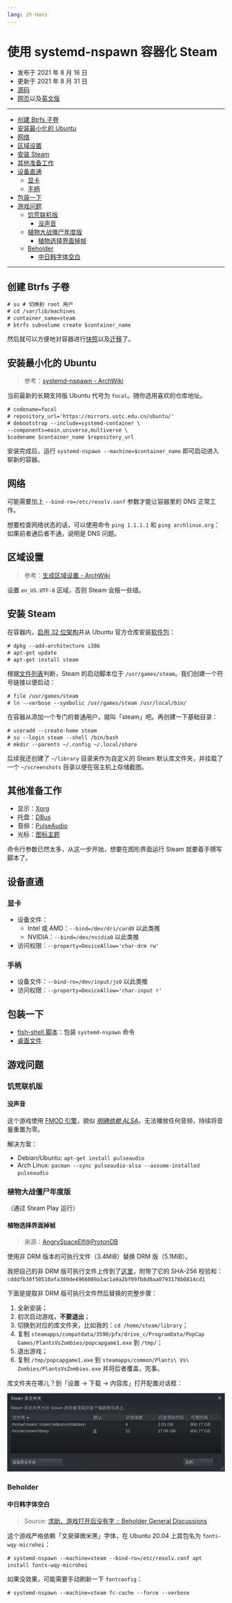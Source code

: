 ```yaml
---
lang: zh-Hans
---
```


# 使用 systemd-nspawn 容器化 Steam

- 发布于 2021 年 8 月 16 日
- 更新于 2021 年 8 月 31 日
- [源码][source]
- [网页][page_zhs]以及[英文版][page]

[source]: https://github.com/liolok/liolok.com/blob/master/zhs/containerize-steam-with-systemd-nspawn/index.md
[page]: https://liolok.com/containerize-steam-with-systemd-nspawn/
[page_zhs]: https://liolok.com/zhs/containerize-steam-with-systemd-nspawn/

---

- [创建 Btrfs 子卷](#创建-btrfs-子卷)
- [安装最小化的 Ubuntu](#安装最小化的-ubuntu)
- [网络](#网络)
- [区域设置](#区域设置)
- [安装 Steam](#安装-steam)
- [其他准备工作](#其他准备工作)
- [设备直通](#设备直通)
  - [显卡](#显卡)
  - [手柄](#手柄)
- [包装一下](#包装一下)
- [游戏问题](#游戏问题)
  - [饥荒联机版](#饥荒联机版)
    - [没声音](#没声音)
  - [植物大战僵尸年度版](#植物大战僵尸年度版)
    - [植物选择界面掉帧](#植物选择界面掉帧)
  - [Beholder](#beholder)
    - [中日韩字体空白](#中日韩字体空白)

---

## 创建 Btrfs 子卷

```console
# su # 切换到 root 用户
# cd /var/lib/machines
# container_name=steam
# btrfs subvolume create $container_name
```

然后就可以方便地对容器进行[快照][snapshot]以及[迁移][migrate]了。

[snapshot]: https://wiki.archlinux.org/title/Btrfs#Snapshots
[migrate]: https://wiki.archlinux.org/title/Btrfs#Send/receive

## 安装最小化的 Ubuntu

> 参考：[systemd-nspawn - ArchWiki](https://wiki.archlinux.org/title/Systemd-nspawn#Create_a_Debian_or_Ubuntu_environment)

当前最新的长期支持版 Ubuntu 代号为 `focal`。随你选用喜欢的仓库地址。

```console
# codename=focal
# repository_url='https://mirrors.ustc.edu.cn/ubuntu/'
# debootstrap --include=systemd-container \
--components=main,universe,multiverse \
$codename $container_name $repository_url
```

安装完成后，运行 `systemd-nspawn --machine=$container_name` 即可启动进入崭新的容器。

## 网络

可能需要加上 `--bind-ro=/etc/resolv.conf` 参数才能让容器里的 DNS 正常工作。

想要检查网络状态的话，可以使用命令 `ping 1.1.1.1` 和 `ping archlinux.org`：如果前者通后者不通，说明是 DNS 问题。

## 区域设置

> 参考：[生成区域设置 - ArchWiki](https://wiki.archlinux.org/title/Locale_(简体中文)#生成区域设置)

设置 `en_US.UTF-8` 区域，否则 Steam 会报一些错。

## 安装 Steam

在容器内，[启用 32 位架构][multiarch]并从 Ubuntu 官方仓库安装[软件包][package]：

[multiarch]: https://wiki.debian.org/Multiarch/Implementation#Using_multiarch
[package]: https://packages.ubuntu.com/focal/steam

```console
# dpkg --add-architecture i386
# apt-get update
# apt-get install steam
```

根据[文件列表][filelist]判断，Steam 的启动脚本位于 `/usr/games/steam`。我们创建一个符号链接以便启动：

[filelist]: https://packages.ubuntu.com/focal/i386/steam/filelist

```console
# file /usr/games/steam
# ln --verbose --symbolic /usr/games/steam /usr/local/bin/
```

在容器从添加一个专门的普通用户，就叫「steam」吧。再创建一下基础目录：

```console
# useradd --create-home steam
# su --login steam --shell /bin/bash
# mkdir --parents ~/.config ~/.local/share
```

后续我还创建了 `~/library` 目录来作为自定义的 Steam 默认库文件夹，并挂载了一个
`~/screenshots` 目录以便在宿主机上存储截图。


## 其他准备工作

- 显示：[Xorg][xorg]
- 托盘：[DBus][dbus]
- 音频：[PulseAudio][pulseaudio]
- 光标：[图标主题][styles]

命令行参数已然太多，从这一步开始，想要在图形界面运行 Steam 就要着手撰写脚本了。

[xorg]: https://liolok.com/run-desktop-app-with-systemd-nspawn-container/#xorg
[dbus]: https://liolok.com/run-desktop-app-with-systemd-nspawn-container/#dbus-tray
[pulseaudio]: https://liolok.com/run-desktop-app-with-systemd-nspawn-container/#pulseaudio
[styles]: https://liolok.com/run-desktop-app-with-systemd-nspawn-container/#styles

## 设备直通

### 显卡

- 设备文件：
  - Intel 或 AMD：`--bind=/dev/dri/card0` 以此类推
  - NVIDIA：`--bind=/dev/nvidia0` 以此类推
- 访问权限：`--property=DeviceAllow='char-drm rw'`

### 手柄

- 设备文件：`--bind-ro=/dev/input/js0` 以此类推
- 访问权限：`--property=DeviceAllow='char-input r'`

## 包装一下

- [fish-shell 脚本][script]：包装 `systemd-nspawn` 命令
- [桌面文件][desktop-entry]

[script]: https://github.com/liolok/dotfiles/blob/master/.local/bin/steam
[desktop-entry]: https://github.com/liolok/dotfiles/blob/master/.local/share/applications/steam.desktop

## 游戏问题

### 饥荒联机版

#### 没声音

这个游戏使用 [FMOD 引擎][fmod]，貌似 *[明确依赖 ALSA][alsa]*。无法播放任何音频，持续将音量重置为零。

[alsa]: https://wiki.archlinux.org/title/Steam/Troubleshooting#Configure_PulseAudio
[fmod]: https://wiki.archlinux.org/title/Steam/Troubleshooting#FMOD_sound_engine

解决方案：
- Debian/Ubuntu: `apt-get install pulseaudio`
- Arch Linux: `pacman --sync pulseaudio-alsa --assume-installed pulseaudio`

<!-- #### CJK Font Messed Up -->

### 植物大战僵尸年度版

（通过 Steam Play 运行）

#### 植物选择界面掉帧

> 来源：[AngrySpaceElf@ProtonDB](https://www.protondb.com/app/3590#l7L1gAH52v)

使用非 DRM 版本的可执行文件（3.4MiB）替换 DRM 版（5.1MiB）。

我把自己的非 DRM 版可执行文件上传到了[这里](../../containerize-steam-with-systemd-nspawn/pvz-non-drm.tar)，附带了它的
SHA-256 校验和：`cdddfb30f50510afa389de4966089a1ac1a9a2bf09fb8d0aa0793178b0814cd1`

下面是提取非 DRM 版可执行文件然后替换的完整步骤：

1. 全新安装；
2. 初次启动游戏，**不要退出**；
3. 切换到对应的库文件夹，比如我的：`cd /home/steam/library`；
4. 复制 `steamapps/compatdata/3590/pfx/drive_c/ProgramData/PopCap Games/PlantsVsZombies/popcapgame1.exe` 到 `/tmp/`；
5. 退出游戏；
6. 复制 `/tmp/popcapgame1.exe` 到 `steamapps/common/Plants\ Vs\ Zombies/PlantsVsZombies.exe` 并将后者覆盖，完事。

库文件夹在哪儿？到「设置 -> 下载 -> 内容库」打开配置对话框：

![library-folders](steam-library-folders.webp)

### Beholder

#### 中日韩字体空白

> Source: [求助，游戏打开后没有字 :: Beholder General Discussions](https://steamcommunity.com/app/475550/discussions/0/2592234299563997618/?ctp=2#c1480982971155734475)

这个游戏严格依赖「文泉驿微米黑」字体，在 Ubuntu 20.04 上其包名为 `fonts-wqy-microhei`：

```console
# systemd-nspawn --machine=steam --bind-ro=/etc/resolv.conf apt install fonts-wqy-microhei
```

如果没效果，可能需要手动刷新一下 `fontconfig`：

```console
# systemd-nspawn --machine=steam fc-cache --force --verbose
```
